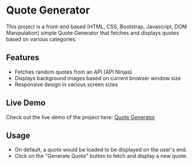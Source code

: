 # Quote Generator

This project is a front-end based (HTML, CSS, Bootstrap, Javascript, DOM Manipulation) simple Quote Generator that fetches and displays quotes based on various categories.

## Features

- Fetches random quotes from an API (API Ninjas)
- Displays background images based on current browser window size
- Responsive design in various screen sizes

## Live Demo

Check out the live demo of the project here: [Quote Generator](https://bodhiong.github.io/Quote-Generator/)

## Usage
- On default, a quote would be loaded to be displayed on the user's end.
- Click on the "Generate Quote" button to fetch and display a new quote.
